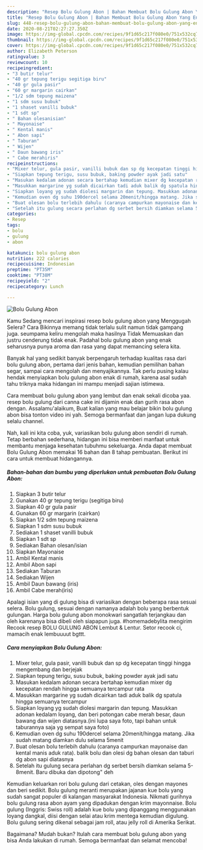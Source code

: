 ```yaml
---
description: "Resep Bolu Gulung Abon | Bahan Membuat Bolu Gulung Abon Yang Enak dan Simpel"
title: "Resep Bolu Gulung Abon | Bahan Membuat Bolu Gulung Abon Yang Enak dan Simpel"
slug: 448-resep-bolu-gulung-abon-bahan-membuat-bolu-gulung-abon-yang-enak-dan-simpel
date: 2020-08-21T02:27:27.350Z
image: https://img-global.cpcdn.com/recipes/9f1d65c217f080e0/751x532cq70/bolu-gulung-abon-foto-resep-utama.jpg
thumbnail: https://img-global.cpcdn.com/recipes/9f1d65c217f080e0/751x532cq70/bolu-gulung-abon-foto-resep-utama.jpg
cover: https://img-global.cpcdn.com/recipes/9f1d65c217f080e0/751x532cq70/bolu-gulung-abon-foto-resep-utama.jpg
author: Elizabeth Peterson
ratingvalue: 3
reviewcount: 10
recipeingredient:
- "3 butir telur"
- "40 gr tepung terigu segitiga biru"
- "40 gr gula pasir"
- "60 gr margarin cairkan"
- "1/2 sdm tepung maizena"
- "1 sdm susu bubuk"
- "1 shaset vanilli bubuk"
- "1 sdt sp"
- " Bahan olesanisian"
- " Mayonaise"
- " Kental manis"
- " Abon sapi"
- " Taburan"
- " Wijen"
- " Daun bawang iris"
- " Cabe merahiris"
recipeinstructions:
- "Mixer telur, gula pasir, vanilli bubuk dan sp dg kecepatan tinggi hingga mengembang dan berjejak"
- "Siapkan tepung terigu, susu bubuk, baking powder ayak jadi satu"
- "Masukan kedalam adonan secara bertahap kemudian mixer dg kecepatan rendah hingga semuanya tercampur rata"
- "Masukkan margarine yg sudah dicairkan tadi aduk balik dg spatula hingga semuanya tercampur"
- "Siapkan loyang yg sudah diolesi margarin dan tepung. Masukkan adonan kedalam loyang, dan beri potongan cabe merah besar, daun bawang dan wijen diatasnya.(ini lupa saya foto, tapi bahan untuk taburannya saja yg sempat saya foto)"
- "Kemudian oven dg suhu 190dercel selama 20menit/hingga matang. Jika sudah matang diamkan dulu selama 5menit"
- "Buat olesan bolu terlebih dahulu (caranya campurkan mayonaise dan kental manis aduk rata). balik bolu dan olesi dg bahan olesan dan taburi dg abon sapi diatasnya"
- "Setelah itu gulung secara perlahan dg serbet bersih diamkan selama 5-8menit. Baru dibuka dan dipotong&#34; deh"
categories:
- Resep
tags:
- bolu
- gulung
- abon

katakunci: bolu gulung abon 
nutrition: 222 calories
recipecuisine: Indonesian
preptime: "PT35M"
cooktime: "PT38M"
recipeyield: "2"
recipecategory: Lunch

---
```



![Bolu Gulung Abon](https://img-global.cpcdn.com/recipes/9f1d65c217f080e0/751x532cq70/bolu-gulung-abon-foto-resep-utama.jpg)

Kamu Sedang mencari inspirasi resep bolu gulung abon yang Menggugah Selera? Cara Bikinnya memang tidak terlalu sulit namun tidak gampang juga. seumpama keliru mengolah maka hasilnya Tidak Memuaskan dan justru cenderung tidak enak. Padahal bolu gulung abon yang enak seharusnya punya aroma dan rasa yang dapat memancing selera kita.

Banyak hal yang sedikit banyak berpengaruh terhadap kualitas rasa dari bolu gulung abon, pertama dari jenis bahan, kemudian pemilihan bahan segar, sampai cara mengolah dan menyajikannya. Tak perlu pusing kalau hendak menyiapkan bolu gulung abon enak di rumah, karena asal sudah tahu triknya maka hidangan ini mampu menjadi sajian istimewa.

Cara membuat bolu gulung abon yang lembut dan enak sekali dicoba yaa. resep bolu gulung dari canna cake ini dijamin enak dan gurih rasa abon dengan. Assalamu&#39;alaikum, Buat kalian yang mau belajar bikin bolu gulung abon bisa tonton video ini yah. Semoga bermanfaat dan jangan lupa dukung selalu channel.


Nah, kali ini kita coba, yuk, variasikan bolu gulung abon sendiri di rumah. Tetap berbahan sederhana, hidangan ini bisa memberi manfaat untuk membantu menjaga kesehatan tubuhmu sekeluarga. Anda dapat membuat Bolu Gulung Abon memakai 16 bahan dan 8 tahap pembuatan. Berikut ini cara untuk membuat hidangannya.

<!--inarticleads1-->

##### Bahan-bahan dan bumbu yang diperlukan untuk pembuatan Bolu Gulung Abon:

1. Siapkan 3 butir telur
1. Gunakan 40 gr tepung terigu (segitiga biru)
1. Siapkan 40 gr gula pasir
1. Gunakan 60 gr margarin (cairkan)
1. Siapkan 1/2 sdm tepung maizena
1. Siapkan 1 sdm susu bubuk
1. Sediakan 1 shaset vanilli bubuk
1. Siapkan 1 sdt sp
1. Sediakan  Bahan olesan/isian
1. Siapkan  Mayonaise
1. Ambil  Kental manis
1. Ambil  Abon sapi
1. Sediakan  Taburan
1. Sediakan  Wijen
1. Ambil  Daun bawang (iris)
1. Ambil  Cabe merah(iris)


Apalagi isian yang di gulung bisa di variasikan dengan beberapa rasa sesuai selera. Bolu gulung, sesuai dengan namanya adalah bolu yang berbentuk gulungan. Harga bolu gulung abon monokwari sangatlah terjangkau dan oleh karenanya bisa dibeli oleh siapapun juga. #homemadebylita mengirim Recook resep BOLU GULUNG ABON Lembut &amp; Lentur. Setor recook ci, mamacih enak lembuuuut bgttt. 

<!--inarticleads2-->

##### Cara menyiapkan Bolu Gulung Abon:

1. Mixer telur, gula pasir, vanilli bubuk dan sp dg kecepatan tinggi hingga mengembang dan berjejak
1. Siapkan tepung terigu, susu bubuk, baking powder ayak jadi satu
1. Masukan kedalam adonan secara bertahap kemudian mixer dg kecepatan rendah hingga semuanya tercampur rata
1. Masukkan margarine yg sudah dicairkan tadi aduk balik dg spatula hingga semuanya tercampur
1. Siapkan loyang yg sudah diolesi margarin dan tepung. Masukkan adonan kedalam loyang, dan beri potongan cabe merah besar, daun bawang dan wijen diatasnya.(ini lupa saya foto, tapi bahan untuk taburannya saja yg sempat saya foto)
1. Kemudian oven dg suhu 190dercel selama 20menit/hingga matang. Jika sudah matang diamkan dulu selama 5menit
1. Buat olesan bolu terlebih dahulu (caranya campurkan mayonaise dan kental manis aduk rata). balik bolu dan olesi dg bahan olesan dan taburi dg abon sapi diatasnya
1. Setelah itu gulung secara perlahan dg serbet bersih diamkan selama 5-8menit. Baru dibuka dan dipotong&#34; deh


Kemudian keluarkan rori bolu gulung dari cetakan, oles dengan mayones dan beri sedikit. Bolu gulung meranti merupakan jajanan kue bolu yang sudah sangat populer di kalangan masyarakat Indonesia. Nikmati gurihnya bolu gulung rasa abon ayam yang dipadukan dengan krim mayonnaise. Bolu gulung (Inggris: Swiss roll) adalah kue bolu yang dipanggang menggunakan loyang dangkal, diisi dengan selai atau krim mentega kemudian digulung. Bolu gulung sering dikenal sebagai jam roll, atau jelly roll di Amerika Serikat. 

Bagaimana? Mudah bukan? Itulah cara membuat bolu gulung abon yang bisa Anda lakukan di rumah. Semoga bermanfaat dan selamat mencoba!
